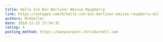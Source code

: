 ```yaml
---
title: Hallo Ich Bin Berliner Weisse Raspberry
link: https://untappd.com/b/hallo-ich-bin-berliner-weisse-raspberry-mikkeller/1823604
authors: Mikkeller
date: 2018-12-25 17:54:32
rating: 4
posting_method: https://ownyourpint.chrisburnell.com
---
```

